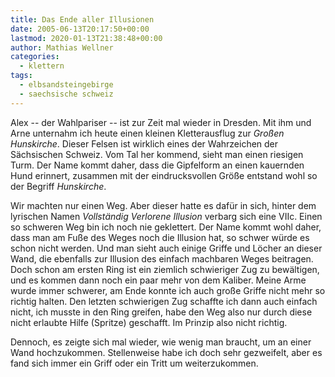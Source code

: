 ```yaml
---
title: Das Ende aller Illusionen
date: 2005-06-13T20:17:50+00:00
lastmod: 2020-01-13T21:38:48+00:00
author: Mathias Wellner
categories:
  - klettern
tags:
  - elbsandsteingebirge
  - saechsische schweiz
---
```

Alex -- der Wahlpariser -- ist zur Zeit mal wieder in Dresden. Mit ihm und Arne unternahm ich heute einen kleinen Kletterausflug zur _Großen Hunskirche_. Dieser Felsen ist wirklich eines der Wahrzeichen der Sächsischen Schweiz. Vom Tal her kommend, sieht man einen riesigen Turm. Der Name kommt daher, dass die Gipfelform an einen kauernden Hund erinnert, zusammen mit der eindrucksvollen Größe entstand wohl so der Begriff _Hunskirche_.
<!--more-->

Wir machten nur einen Weg. Aber dieser hatte es dafür in sich, hinter dem lyrischen Namen _Vollständig Verlorene Illusion_ verbarg sich eine VIIc. Einen so schweren Weg bin ich noch nie geklettert. Der Name kommt wohl daher, dass man am Fuße des Weges noch die Illusion hat, so schwer würde es schon nicht werden. Und man sieht auch einige Griffe und Löcher an dieser Wand, die ebenfalls zur Illusion des einfach machbaren Weges beitragen. Doch schon am ersten Ring ist ein ziemlich schwieriger Zug zu bewältigen, und es kommen dann noch ein paar mehr von dem Kaliber. Meine Arme wurde immer schwerer, am Ende konnte ich auch große Griffe nicht mehr so richtig halten. Den letzten schwierigen Zug schaffte ich dann auch einfach nicht, ich musste in den Ring greifen, habe den Weg also nur durch diese nicht erlaubte Hilfe (Spritze) geschafft. Im Prinzip also nicht richtig.

Dennoch, es zeigte sich mal wieder, wie wenig man braucht, um an einer Wand hochzukommen. Stellenweise habe ich doch sehr gezweifelt, aber es fand sich immer ein Griff oder ein Tritt um weiterzukommen.